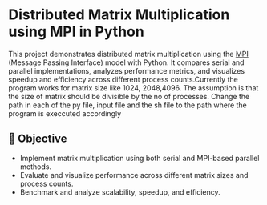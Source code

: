 # Distributed Matrix Multiplication using MPI in Python

This project demonstrates distributed matrix multiplication using the [MPI](https://www.mpi-forum.org/) (Message Passing Interface) model with Python. It compares serial and parallel implementations, analyzes performance metrics, and visualizes speedup and efficiency across different process counts.Currently the program works for matrix size like 1024, 2048,4096. The assumption is that the size of matrix should be divisible by the no of processes. Change the path in each of the py file, input file and the sh file to the path where the program is execcuted accordingly

## 🚀 Objective

- Implement matrix multiplication using both serial and MPI-based parallel methods.
- Evaluate and visualize performance across different matrix sizes and process counts.
- Benchmark and analyze scalability, speedup, and efficiency.

